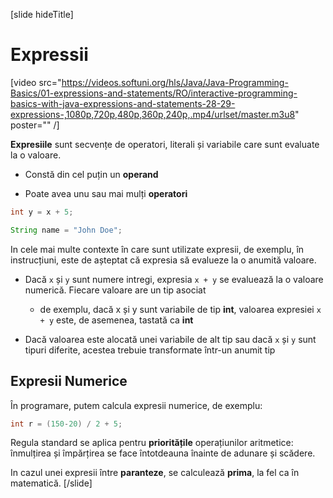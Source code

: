 [slide hideTitle]
# Expressii

[video src="https://videos.softuni.org/hls/Java/Java-Programming-Basics/01-expressions-and-statements/RO/interactive-programming-basics-with-java-expressions-and-statements-28-29-expressions-,1080p,720p,480p,360p,240p,.mp4/urlset/master.m3u8" poster="" /]

**Expresiile** sunt secvențe de operatori, literali și variabile care sunt evaluate la o valoare.

* Constă din cel puțin un **operand**

* Poate avea unu sau mai mulți **operatori**

```java
int y = x + 5;
```

```java
String name = "John Doe";
```

In cele mai multe contexte în care sunt utilizate expresii, de exemplu, în instrucțiuni, este de așteptat că expresia să evalueze la o anumită valoare.

* Dacă `x` și `y` sunt numere intregi, expresia `x + y` se evaluează la o valoare numerică. Fiecare valoare are un tip asociat
  * de exemplu, dacă x și y sunt variabile de tip **int**, valoarea expresiei `x + y` este, de asemenea, tastată ca **int**

* Dacă valoarea este alocată unei variabile de alt tip sau dacă `x` și `y` sunt tipuri diferite, acestea trebuie transformate într-un anumit tip

## Expresii Numerice

În programare, putem calcula expresii numerice, de exemplu:

```java
int r = (150-20) / 2 + 5;
```

Regula standard se aplica pentru **prioritățile** operațiunilor aritmetice: înmulțirea și împărțirea se face întotdeauna înainte de adunare și scădere. 

In cazul unei expresii între **paranteze**, se calculează **prima**, la fel ca în matematică.
[/slide]
